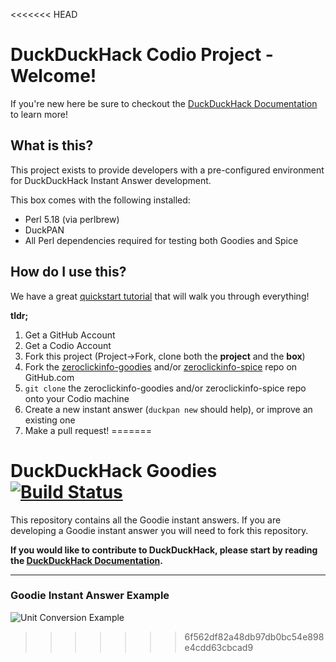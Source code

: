 <<<<<<< HEAD
# DuckDuckHack Codio Project - Welcome!

If you're new here be sure to checkout the [DuckDuckHack Documentation](https://dukgo.com/duckduckhack/ddh-intro) to learn more!

## What is this?
This project exists to provide developers with a pre-configured environment for DuckDuckHack Instant Answer development.

This box comes with the following installed:
 - Perl 5.18 (via perlbrew)
 - DuckPAN
 - All Perl dependencies required for testing both Goodies and Spice
 
## How do I use this?

We have a great [quickstart tutorial](https://duck.co/duckduckhack/goodie_quickstart) that will walk you through everything!

**tldr;**

1. Get a GitHub Account
2. Get a Codio Account
3. Fork this project (Project->Fork, clone both the **project** and the **box**)
4. Fork the [zeroclickinfo-goodies](https://github.com/duckduckgo/zeroclickinfo-goodies) and/or [zeroclickinfo-spice](https://github.com/duckduckgo/zeroclickinfo-spice) repo on GitHub.com
5. `git clone` the zeroclickinfo-goodies and/or zeroclickinfo-spice repo onto your Codio machine
6. Create a new instant answer (`duckpan new` should help), or improve an existing one
7. Make a pull request!
=======
# DuckDuckHack Goodies [![Build Status](https://travis-ci.org/duckduckgo/zeroclickinfo-goodies.png?branch=master)](https://travis-ci.org/duckduckgo/zeroclickinfo-goodies)

This repository contains all the Goodie instant answers. If you are developing a Goodie instant answer you will need to fork this repository.

**If you would like to contribute to DuckDuckHack, please start by reading the [DuckDuckHack Documentation](https://dukgo.com/duckduckhack/ddh-intro).**

------

### Goodie Instant Answer Example

![Unit Conversion Example](https://raw.githubusercontent.com/duckduckgo/duckduckgo-documentation/master/duckduckhack/assets/goodie_readme_example.png)
>>>>>>> 6f562df82a48db97db0bc54e898e4cdd63cbcad9
